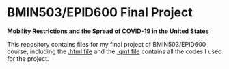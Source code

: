 # BMIN503/EPID600 Final Project


**Mobility Restrictions and the Spread of COVID-19 in the United States**


This repository contains files for my final project of BMIN503/EPID600 course, including the [.html file](https://github.com/khuongquynhlong/BMIN503_Final_Project/blob/master/final_project_template.html) and the [.qmt file](https://raw.githubusercontent.com/khuongquynhlong/BMIN503_Final_Project/master/final_project_template.qmd) contains all the codes I used for the project.




